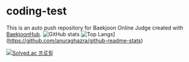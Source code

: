 # coding-test
This is an auto push repository for Baekjoon Online Judge created with [BaekjoonHub](https://github.com/BaekjoonHub/BaekjoonHub).
![GitHub stats](https://github-readme-stats.vercel.app/api?username=joyuno&show_icons=true&theme=radical)
![Top Langs](https://github-readme-stats.vercel.app/api/top-langs/?username=joynuo)](https://github.com/anuraghazra/github-readme-stats)

[![Solved.ac
프로필](http://mazassumnida.wtf/api/generate_badge?boj=joy981017)](https://solved.ac/joy981017)

